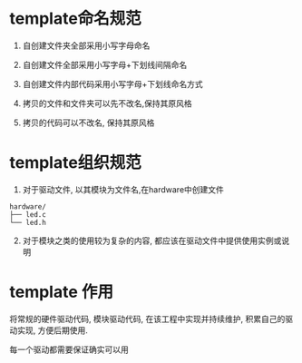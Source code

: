 # template命名规范
1. 自创建文件夹全部采用小写字母命名
2. 自创建文件全部采用小写字母+下划线间隔命名
3. 自创建文件内部代码采用小写字母+下划线命名方式

4. 拷贝的文件和文件夹可以先不改名,保持其原风格
5. 拷贝的代码可以不改名, 保持其原风格

# template组织规范
1. 对于驱动文件, 以其模块为文件名,在hardware中创建文件
```
hardware/
├── led.c
└── led.h
```

2. 对于模块之类的使用较为复杂的内容, 都应该在驱动文件中提供使用实例或说明

# template 作用
将常规的硬件驱动代码, 模块驱动代码, 在该工程中实现并持续维护, 积累自己的驱动实现, 方便后期使用.

每一个驱动都需要保证确实可以用
